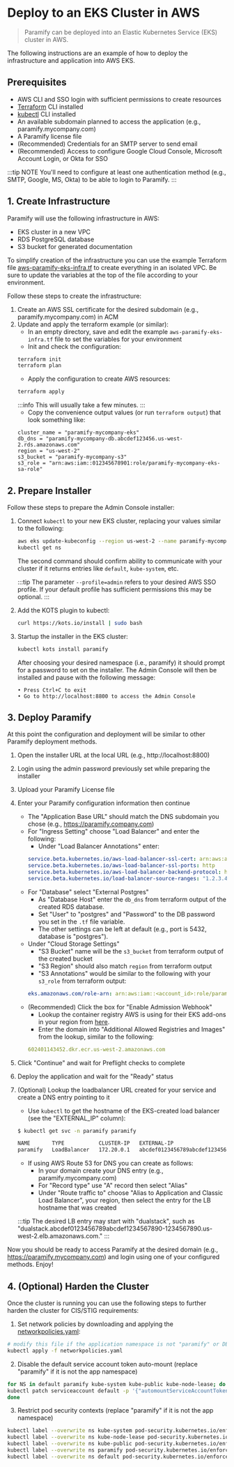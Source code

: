 # Deploy to an EKS Cluster in AWS
> Paramify can be deployed into an Elastic Kubernetes Service (EKS) cluster in AWS.

The following instructions are an example of how to deploy the infrastructure and application into AWS EKS.


## Prerequisites
- AWS CLI and SSO login with sufficient permissions to create resources
- [Terraform](https://www.terraform.io/) CLI installed
- [kubectl](https://kubernetes.io/docs/reference/kubectl/) CLI installed
- An available subdomain planned to access the application (e.g., paramify.mycompany.com)
- A Paramify license file
- (Recommended) Credentials for an SMTP server to send email
- (Recommended) Access to configure Google Cloud Console, Microsoft Account Login, or Okta for SSO

:::tip NOTE
You'll need to configure at least one authentication method (e.g., SMTP, Google, MS, Okta) to be able to login to Paramify.
:::


## 1. Create Infrastructure
Paramify will use the following infrastructure in AWS:
- EKS cluster in a new VPC
- RDS PostgreSQL database
- S3 bucket for generated documentation

To simplify creation of the infrastructure you can use the example Terraform file [aws-paramify-eks-infra.tf](https://github.com/paramify/support/blob/main/aws-paramify-ks-infra.tf) to create everything in an isolated VPC. Be sure to update the variables at the top of the file according to your environment.

Follow these steps to create the infrastructure:
1. Create an AWS SSL certificate for the desired subdomain (e.g., paramify.mycompany.com) in ACM
2. Update and apply the terraform example (or similar):
    - In an empty directory, save and edit the example `aws-paramify-eks-infra.tf` file to set the variables for your environment
    - Init and check the configuration:
    ```bash
    terraform init
    terraform plan
    ```
    - Apply the configuration to create AWS resources:
    ```bash
    terraform apply
    ```
    :::info
    This will usually take a few minutes.
    :::
    - Copy the convenience output values (or run `terraform output`) that look something like:
    ```
    cluster_name = "paramify-mycompany-eks"
    db_dns = "paramify-mycompany-db.abcdef123456.us-west-2.rds.amazonaws.com"
    region = "us-west-2"
    s3_bucket = "paramify-mycompany-s3"
    s3_role = "arn:aws:iam::012345678901:role/paramify-mycompany-eks-sa-role"
    ```


## 2. Prepare Installer
Follow these steps to prepare the Admin Console installer:
1. Connect `kubectl` to your new EKS cluster, replacing your values similar to the following:
    ```bash
    aws eks update-kubeconfig --region us-west-2 --name paramify-mycompany-eks --profile=admin
    kubectl get ns
    ```
    The second command should confirm ability to communicate with your cluster if it returns entries like `default`, `kube-system`, etc.

    :::tip
    The parameter `--profile=admin` refers to your desired AWS SSO profile. If your default profile has sufficient permissions this may be optional.
    :::
2. Add the KOTS plugin to kubectl:
    ```bash
    curl https://kots.io/install | sudo bash
    ```
3. Startup the installer in the EKS cluster:
    ```bash
    kubectl kots install paramify
    ```
    After choosing your desired namespace (i.e., paramify) it should prompt for a password to set on the installer.
    The Admin Console will then be installed and pause with the following message:
    ```
    • Press Ctrl+C to exit
    • Go to http://localhost:8800 to access the Admin Console
    ```


## 3. Deploy Paramify
At this point the configuration and deployment will be similar to other Paramify deployment methods.

1. Open the installer URL at the local URL (e.g., http://localhost:8800)
2. Login using the admin password previously set while preparing the installer
3. Upload your Paramify License file
4. Enter your Paramify configuration information then continue
    - The "Application Base URL" should match the DNS subdomain you chose (e.g., https://paramify.company.com)
    - For "Ingress Setting" choose "Load Balancer" and enter the following:
        - Under "Load Balancer Annotations" enter:
        ```yaml
        service.beta.kubernetes.io/aws-load-balancer-ssl-cert: arn:aws:acm:us-west-2:<account_id>:certificate/<cert_id>  # replace with your SSL cert
        service.beta.kubernetes.io/aws-load-balancer-ssl-ports: http
        service.beta.kubernetes.io/aws-load-balancer-backend-protocol: https
        service.beta.kubernetes.io/load-balancer-source-ranges: "1.2.3.4/32,0.0.0.0/0"  # replace with your IP addresses, or remove for public access
        ```
    - For "Database" select "External Postgres"
        - As "Database Host" enter the `db_dns` from terraform output of the created RDS database.
        - Set "User" to "postgres" and "Password" to the DB password you set in the `.tf` file variable.
        - The other settings can be left at default (e.g., port is 5432, database is "postgres").
    - Under "Cloud Storage Settings"
        - "S3 Bucket" name will be the `s3_bucket` from terraform output of the created bucket
        - "S3 Region" should also match `region` from terraform output
        - "S3 Annotations" would be similar to the following with your `s3_role` from terraform output:
        ```yaml
        eks.amazonaws.com/role-arn: arn:aws:iam::<account_id>:role/paramify-mycompany-eks-sa-role
        ```
    - (Recommended) Click the box for "Enable Admission Webhook"
        - Lookup the container registry AWS is using for their EKS add-ons in your region from [here](https://docs.aws.amazon.com/eks/latest/userguide/add-ons-images.html).
        - Enter the domain into "Additional Allowed Registries and Images" from the lookup, similar to the following:
        ```yaml
        602401143452.dkr.ecr.us-west-2.amazonaws.com
        ```
5. Click "Continue" and wait for Preflight checks to complete
6. Deploy the application and wait for the "Ready" status
7. (Optional) Lookup the loadbalancer URL created for your service and create a DNS entry pointing to it
    - Use `kubectl` to get the hostname of the EKS-created load balancer (see the "EXTERNAL_IP" column):
    ```bash
    $ kubectl get svc -n paramify paramify

    NAME       TYPE           CLUSTER-IP   EXTERNAL-IP                                                               PORT(S)         AGE
    paramify   LoadBalancer   172.20.0.1   abcdef0123456789abcdef1234567890-1234567890.us-west-2.elb.amazonaws.com   443:32101/TCP   3m18s
    ```
    - If using AWS Route 53 for DNS you can create as follows:
        - In your domain create your DNS entry (e.g., paramify.mycompany.com)
        - For "Record type" use "A" record then select "Alias"
        - Under "Route traffic to" choose "Alias to Application and Classic Load Balancer", your region, then select the entry for the LB hostname that was created

    :::tip
    The desired LB entry may start with "dualstack", such as "dualstack.abcdef0123456789abcdef1234567890-1234567890.us-west-2.elb.amazonaws.com."
    :::

Now you should be ready to access Paramify at the desired domain (e.g., https://paramify.mycompany.com) and login using one of your configured methods. Enjoy!


## 4. (Optional) Harden the Cluster
Once the cluster is running you can use the following steps to further harden the cluster for CIS/STIG requirements:
1. Set network policies by downloading and applying the [networkpolicies.yaml](https://github.com/paramify/support/blob/main/networkpolicies.yaml):
```bash
# modify this file if the application namespace is not "paramify" or DB port is not 5432
kubectl apply -f networkpolicies.yaml
```
2. Disable the default service account token auto-mount (replace "paramify" if it is not the app namespace)
```bash
for NS in default paramify kube-system kube-public kube-node-lease; do
kubectl patch serviceaccount default -p '{"automountServiceAccountToken": false}' -n $NS
done
```
3. Restrict pod security contexts (replace "paramify" if it is not the app namespace)
```bash
kubectl label --overwrite ns kube-system pod-security.kubernetes.io/enforce=privileged
kubectl label --overwrite ns kube-node-lease pod-security.kubernetes.io/enforce=baseline
kubectl label --overwrite ns kube-public pod-security.kubernetes.io/enforce=baseline
kubectl label --overwrite ns paramify pod-security.kubernetes.io/enforce=baseline
kubectl label --overwrite ns default pod-security.kubernetes.io/enforce=restricted
```
